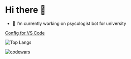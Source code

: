 # Hi there 👋

- 🔭 I’m currently working on psycologist bot for university


[Config for VS Code](https://github.com/gerasimovtltsu/gerasimovtltsu/blob/main/settings.json)


![Top Langs](https://github-readme-stats.vercel.app/api/top-langs/?username=gerasimovtltsu&layout=compact)

[![codewars](https://www.codewars.com/users/oldqqw/badges/large)](https://www.codewars.com/users/oldqqw)
